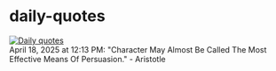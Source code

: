 # daily-quotes
[![Daily quotes](https://github.com/ceepu8/daily-quotes/actions/workflows/daily-quote.yml/badge.svg)](https://github.com/ceepu8/daily-quotes/actions/workflows/daily-quote.yml)<br/>
April 18, 2025 at 12:13 PM: "Character May Almost Be Called The Most Effective Means Of Persuasion." - Aristotle

